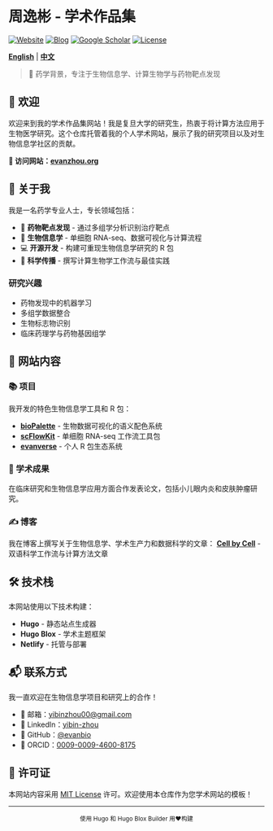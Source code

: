 # 周逸彬 - 学术作品集

[![Website](https://img.shields.io/badge/Website-evanzhou.org-blue?style=flat-square)](https://evanzhou.org)
[![Blog](https://img.shields.io/badge/Blog-Cell_by_Cell-green?style=flat-square)](https://blog.evanzhou.org)
[![Google Scholar](https://img.shields.io/badge/Google_Scholar-Profile-orange?style=flat-square)](https://scholar.google.com/citations?user=oDo9Be8AAAAJ)
[![License](https://img.shields.io/badge/License-MIT-lightgrey?style=flat-square)](LICENSE)

**[English](README.md)** | **[中文](README_CN.md)**

> 🧬 药学背景，专注于生物信息学、计算生物学与药物靶点发现

## 👋 欢迎

欢迎来到我的学术作品集网站！我是复旦大学的研究生，热衷于将计算方法应用于生物医学研究。这个仓库托管着我的个人学术网站，展示了我的研究项目以及对生物信息学社区的贡献。

**🔗 访问网站：[evanzhou.org](https://evanzhou.org)**

## 🌟 关于我

我是一名药学专业人士，专长领域包括：

- 🧪 **药物靶点发现** - 通过多组学分析识别治疗靶点
- 🧬 **生物信息学** - 单细胞 RNA-seq、数据可视化与计算流程
- 💻 **开源开发** - 构建可重现生物信息学研究的 R 包
- 📝 **科学传播** - 撰写计算生物学工作流与最佳实践

### 研究兴趣

- 药物发现中的机器学习
- 多组学数据整合
- 生物标志物识别
- 临床药理学与药物基因组学

## 🎯 网站内容

### 📚 项目

我开发的特色生物信息学工具和 R 包：

- **[bioPalette](https://github.com/evanbio/bioPalette)** - 生物数据可视化的语义配色系统
- **[scFlowKit](https://github.com/evanbio/scFlowKit)** - 单细胞 RNA-seq 工作流工具包
- **[evanverse](https://github.com/evanbio/evanverse)** - 个人 R 包生态系统

### 📄 学术成果

在临床研究和生物信息学应用方面合作发表论文，包括小儿眼内炎和皮肤肿瘤研究。

### ✍️ 博客

我在博客上撰写关于生物信息学、学术生产力和数据科学的文章：
**[Cell by Cell](https://blog.evanzhou.org)** - 双语科学工作流与计算方法文章

## 🛠️ 技术栈

本网站使用以下技术构建：

- **Hugo** - 静态站点生成器
- **Hugo Blox** - 学术主题框架
- **Netlify** - 托管与部署

## 📬 联系方式

我一直欢迎在生物信息学项目和研究上的合作！

- 📧 邮箱：[yibinzhou00@gmail.com](mailto:yibinzhou00@gmail.com)
- 🔗 LinkedIn：[yibin-zhou](https://www.linkedin.com/in/yibin-zhou)
- 🐙 GitHub：[@evanbio](https://github.com/evanbio)
- 📖 ORCID：[0009-0009-4600-8175](https://orcid.org/0009-0009-4600-8175)

## 📄 许可证

本网站内容采用 [MIT License](LICENSE) 许可。欢迎使用本仓库作为您学术网站的模板！

---

<p align="center">
  <sub>使用 Hugo 和 Hugo Blox Builder 用❤️构建</sub>
</p>
